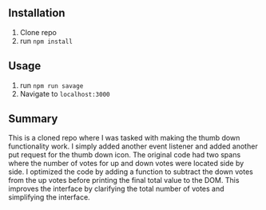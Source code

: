 

## Installation

1. Clone repo
2. run `npm install`

## Usage

1. run `npm run savage`
2. Navigate to `localhost:3000`


## Summary
This is a cloned repo where I was tasked with making the thumb down functionality work. I simply added another event listener and added another put request for the thumb down icon. The original code had two spans where the number of votes for up and down votes were located side by side. I optimized the code by adding a function to subtract the down votes from the up votes before printing the final total value to the DOM. This improves the interface by clarifying the total number of votes and simplifying the interface.
